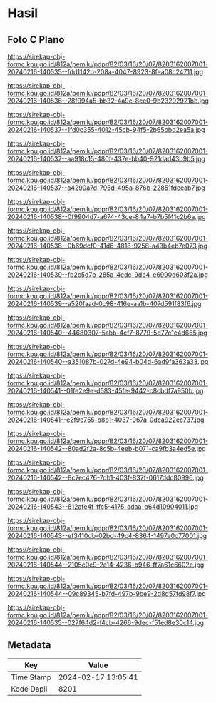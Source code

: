 # Hasil

## Foto C Plano

https://sirekap-obj-formc.kpu.go.id/812a/pemilu/pdpr/82/03/16/20/07/8203162007001-20240216-140535--fdd1142b-208a-4047-8923-8fea08c24711.jpg

https://sirekap-obj-formc.kpu.go.id/812a/pemilu/pdpr/82/03/16/20/07/8203162007001-20240216-140536--28f994a5-bb32-4a9c-8ce0-9b23292921bb.jpg

https://sirekap-obj-formc.kpu.go.id/812a/pemilu/pdpr/82/03/16/20/07/8203162007001-20240216-140537--1fd0c355-4012-45cb-94f5-2b65bbd2ea5a.jpg

https://sirekap-obj-formc.kpu.go.id/812a/pemilu/pdpr/82/03/16/20/07/8203162007001-20240216-140537--aa918c15-480f-437e-bb40-921dad43b9b5.jpg

https://sirekap-obj-formc.kpu.go.id/812a/pemilu/pdpr/82/03/16/20/07/8203162007001-20240216-140537--a4290a7d-795d-495a-876b-22851fdeeab7.jpg

https://sirekap-obj-formc.kpu.go.id/812a/pemilu/pdpr/82/03/16/20/07/8203162007001-20240216-140538--0f9904d7-a674-43ce-84a7-b7b5f41c2b6a.jpg

https://sirekap-obj-formc.kpu.go.id/812a/pemilu/pdpr/82/03/16/20/07/8203162007001-20240216-140538--0b69dcf0-41d6-4818-9258-a43b4eb7e073.jpg

https://sirekap-obj-formc.kpu.go.id/812a/pemilu/pdpr/82/03/16/20/07/8203162007001-20240216-140539--fb2c5d7b-285a-4edc-9db4-e6990d603f2a.jpg

https://sirekap-obj-formc.kpu.go.id/812a/pemilu/pdpr/82/03/16/20/07/8203162007001-20240216-140539--a520faad-0c98-416e-aa1b-407d591f83f6.jpg

https://sirekap-obj-formc.kpu.go.id/812a/pemilu/pdpr/82/03/16/20/07/8203162007001-20240216-140540--44680307-5abb-4cf7-8779-5d77e1c4d665.jpg

https://sirekap-obj-formc.kpu.go.id/812a/pemilu/pdpr/82/03/16/20/07/8203162007001-20240216-140540--a351087b-027d-4e94-b04d-6ad9fa363a33.jpg

https://sirekap-obj-formc.kpu.go.id/812a/pemilu/pdpr/82/03/16/20/07/8203162007001-20240216-140541--01fe2e9e-d583-45fe-9442-c8cbdf7a950b.jpg

https://sirekap-obj-formc.kpu.go.id/812a/pemilu/pdpr/82/03/16/20/07/8203162007001-20240216-140541--e2f9e755-b8b1-4037-967a-0dca922ec737.jpg

https://sirekap-obj-formc.kpu.go.id/812a/pemilu/pdpr/82/03/16/20/07/8203162007001-20240216-140542--80ad2f2a-8c5b-4eeb-b071-ca9fb3a4ed5e.jpg

https://sirekap-obj-formc.kpu.go.id/812a/pemilu/pdpr/82/03/16/20/07/8203162007001-20240216-140542--8c7ec476-7db1-403f-837f-0617ddc80996.jpg

https://sirekap-obj-formc.kpu.go.id/812a/pemilu/pdpr/82/03/16/20/07/8203162007001-20240216-140543--812afe4f-ffc5-4175-adaa-b64d10904011.jpg

https://sirekap-obj-formc.kpu.go.id/812a/pemilu/pdpr/82/03/16/20/07/8203162007001-20240216-140543--ef3410db-02bd-49c4-8364-1497e0c77001.jpg

https://sirekap-obj-formc.kpu.go.id/812a/pemilu/pdpr/82/03/16/20/07/8203162007001-20240216-140544--2105c0c9-2e14-4236-b946-ff7a61c6602e.jpg

https://sirekap-obj-formc.kpu.go.id/812a/pemilu/pdpr/82/03/16/20/07/8203162007001-20240216-140544--09c89345-b7fd-497b-9be9-2d8d57fd98f7.jpg

https://sirekap-obj-formc.kpu.go.id/812a/pemilu/pdpr/82/03/16/20/07/8203162007001-20240216-140535--027f64d2-f4cb-4266-9dec-f51ed8e30c14.jpg


## Metadata

| Key        | Value               |
| ---------- | ------------------- |
| Time Stamp | 2024-02-17 13:05:41 |
| Kode Dapil | 8201                |



